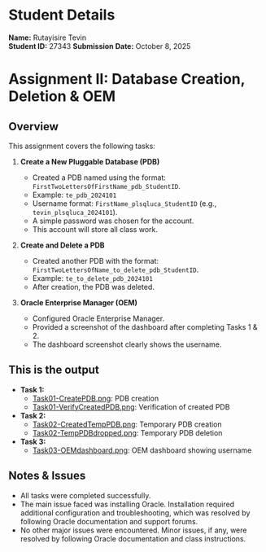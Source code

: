 # Student Details
**Name:** Rutayisire Tevin  
**Student ID:** 27343
**Submission Date:** October 8, 2025

# Assignment II: Database Creation, Deletion & OEM

## Overview
This assignment covers the following tasks:

1. **Create a New Pluggable Database (PDB)**
	- Created a PDB named using the format: `FirstTwoLettersOfFirstName_pdb_StudentID`.
	- Example: `te_pdb_2024101`
	- Username format: `FirstName_plsqluca_StudentID` (e.g., `tevin_plsqluca_2024101`).
	- A simple password was chosen for the account.
	- This account will store all class work.

2. **Create and Delete a PDB**
	- Created another PDB with the format: `FirstTwoLettersOfName_to_delete_pdb_StudentID`.
	- Example: `te_to_delete_pdb_2024101`
	- After creation, the PDB was deleted.

3. **Oracle Enterprise Manager (OEM)**
	- Configured Oracle Enterprise Manager.
	- Provided a screenshot of the dashboard after completing Tasks 1 & 2.
	- The dashboard screenshot clearly shows the username.

## This is the output

- **Task 1:**
	- [Task01-CreatePDB.png](screenshots/Task01-CreatePDB.png): PDB creation
	- [Task01-VerifyCreatedPDB.png](screenshots/Task01-VerifyCreatedPDB.png): Verification of created PDB
- **Task 2:**
	- [Task02-CreatedTempPDB.png](screenshots/Task02-CreatedTempPDB.png): Temporary PDB creation
	- [Task02-TempPDBdropped.png](screenshots/Task02-TempPDBdropped.png): Temporary PDB deletion
- **Task 3:**
	- [Task03-OEMdashboard.png](screenshots/Task03-OEMdashboard.png): OEM dashboard showing username

## Notes & Issues
- All tasks were completed successfully.
- The main issue faced was installing Oracle. Installation required additional configuration and troubleshooting, which was resolved by following Oracle documentation and support forums.
- No other major issues were encountered. Minor issues, if any, were resolved by following Oracle documentation and class instructions.
